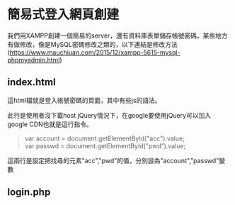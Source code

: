 # 簡易式登入網頁創建          
我們用XAMPP創建一個簡易的server，還有資料庫表單儲存帳號密碼，某些地方有做修改，像是MySQL密碼修改之類的，以下連結是修改方法(https://www.mauchiuan.com/2015/12/xampp-5615-mysql-phpmyadmin.html)                
                
## index.html           
這html檔就是登入帳號密碼的頁面，其中有些js的語法。
> <script src="https://ajax.googleapis.com/ajax/libs/jquery/3.1.1/jquery.min.js"></script>
此行是使用者沒下載host jQuery情況下，在google要使用jQuery可以加入google CDN也就是這行指令。          
>var account = document.getElementById("acc").value;            
var passwd = document.getElementById("pwd").value;             
        
這兩行是設定把找尋的元素"acc","pwd"的值，分別設為"account","passwd"變數              

                                
## login.php           
            
